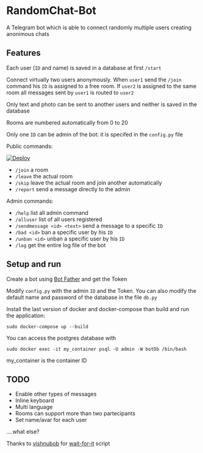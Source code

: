 # RandomChat-Bot
A Telegram bot which is able to connect randomly multiple users creating anonimous chats

## Features
Each user (`ID` and name) is saved in a database at first `/start`

Connect virtually two users anonymously. When `user1` send the `/join` command his `ID` is assigned to a free room. If `user2` is assigned to the same room all messages sent by `user1` is routed to `user2`

Only text and photo can be sent to another users and neither is saved in the database

Rooms are numbered automatically from 0 to 20

Only one `ID` can be admin of the bot: it is specifed in the `config.py` file

Public commands:

[![Deploy](https://www.herokucdn.com/deploy/button.svg)](https://heroku.com/deploy?template=https://github.com/mocpi07/RandomChat-Bot)

- `/join` a room
- `/leave` the actual room
- `/skip` leave the actual room and join another automatically
- `/report` send a message directly to the admin 

Admin commands:
- `/help` list all admin command
- `/alluser` list of all users registered
- `/sendmessage <id> <text>` send a message to a specific `ID`
- `/bad <id>` ban a specific user by his `ID`
- `/unban <id>` unban a specific user by his `ID`
- `/log` get the entire log file of the bot

## Setup and run
Create a bot using [Bot Father](https://telegram.me/BotFather) and get the Token

Modify `config.py` with the admin `ID` and the Token. You can also modify the default name and password of the database in the file `db.py`

Install the last version of docker and docker-compose than build and run the application:

`sudo docker-compose up --build`

You can access the postgres database with

`sudo docker exec -it my_container psql -U admin -W botDb /bin/bash`

my_container is the container ID

## TODO

- Enable other types of messages
- Inline keyboard
- Multi language
- Rooms can support more than two partecipants
- Set name/avar for each user

....what else?


Thanks to [vishnubob](https://github.com/vishnubob) for [wait-for-it](https://github.com/vishnubob/wait-for-it) script







